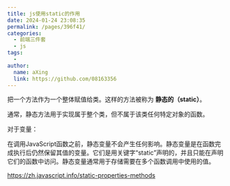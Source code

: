 ```yaml
---
title: js使用static的作用
date: 2024-01-24 23:08:35
permalink: /pages/396f41/
categories:
  - 前端三件套
  - js
tags:
  - 
author: 
  name: aXing
  link: https://github.com/08163356
---
```


把一个方法作为一个整体赋值给类。这样的方法被称为 **静态的（static）**。

通常，静态方法用于实现属于整个类，但不属于该类任何特定对象的函数。

对于变量：

在调用JavaScript函数之前，静态变量不会产生任何影响。静态变量是在函数完成执行后仍然保留其值的变量。它们是用关键字“static”声明的，并且只能在声明它们的函数中访问。静态变量通常用于存储需要在多个函数调用中使用的值。

https://zh.javascript.info/static-properties-methods
